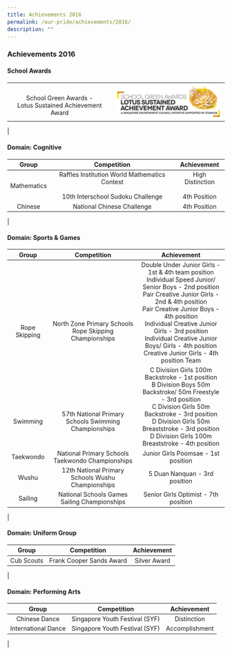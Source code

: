 ```yaml
---
title: Achievements 2016
permalink: /our-pride/achievements/2016/
description: ""
---
```


### **Achievements 2016**
#### **School Awards**

|  |  |
|:---:|:---:|
| <br>School Green Awards - <br> Lotus Sustained Achievement Award | ![](/images/2017schaward.jpg) |
|

#### **Domain: Cognitive**

| Group | Competition | Achievement |
|:---:|:---:|:---:|
| Mathematics | Raffles Institution World Mathematics Contest <br><br> 10th Interschool Sudoku Challenge | High Distinction<br><br>4th Position | 
| Chinese | National Chinese Challenge | 4th Position | 
|

#### **Domain: Sports & Games**

| Group | Competition | Achievement |
|:---:|:---:|:---:|
| <br><br><br><br><br>Rope Skipping | <br><br><br><br><br>North Zone Primary Schools Rope Skipping Championships | Double Under Junior Girls - 1st & 4th team position<br>Individual Speed Junior/ Senior Boys - 2nd position<br>Pair Creative Junior Girls - 2nd & 4th position<br>Pair Creative Junior Boys - 4th position<br>Individual Creative Junior Girls - 3rd position<br>Individual Creative Junior Boys/ Girls - 4th position<br>Creative Junior Girls - 4th position Team | 
| <br><br><br><br>Swimming | <br><br><br><br>57th National Primary Schools Swimming Championships | C Division Girls 100m Backstroke - 1st position<br>B Division Boys 50m Backstroke/ 50m Freestyle - 3rd position<br>C Division Girls 50m Backstroke - 3rd position<br>D Division Girls 50m Breaststroke - 3rd position<br>D Division Girls 100m Breaststroke - 4th position | 
| Taekwondo | National Primary Schools Taekwondo Championships | Junior Girls Poomsae - 1st position | 
| Wushu | 12th National Primary Schools Wushu Championships | 5 Duan Nanquan - 3rd position | 
| Sailing | National Schools Games Sailing Championships | Senior Girls Optimist - 7th position | 
|

#### **Domain: Uniform Group**

| Group | Competition | Achievement |
|:---:|:---:|:---:|
| Cub Scouts | Frank Cooper Sands Award | Silver Award | 
|

#### **Domain: Performing Arts**

| Group | Competition | Achievement |
|:---:|:---:|:---:|
| Chinese Dance | Singapore Youth Festival (SYF) | Distinction |
| International Dance | Singapore Youth Festival (SYF) | Accomplishment | 
|